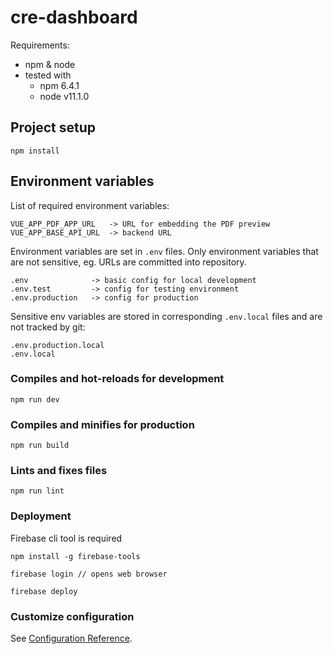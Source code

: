 # cre-dashboard

Requirements:

* npm & node
* tested with 
  * npm 6.4.1
  * node v11.1.0

## Project setup
```
npm install
```

## Environment variables
List of required environment variables:
```
VUE_APP_PDF_APP_URL   -> URL for embedding the PDF preview
VUE_APP_BASE_API_URL  -> backend URL 
```

Environment variables are set in `.env` files. Only environment variables that are not sensitive, eg. URLs are committed into repository.
```
.env              -> basic config for local development
.env.test         -> config for testing environment
.env.production   -> config for production
```

Sensitive env variables are stored in corresponding `.env.local` files and are not tracked by git:
```
.env.production.local
.env.local
```

### Compiles and hot-reloads for development
```
npm run dev
```

### Compiles and minifies for production 
```
npm run build
```

### Lints and fixes files
```
npm run lint
```

### Deployment

Firebase cli tool is required
```
npm install -g firebase-tools
```

```
firebase login // opens web browser

firebase deploy
```

### Customize configuration
See [Configuration Reference](https://cli.vuejs.org/config/).
